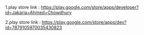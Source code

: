 
1.play store link : 
https://play.google.com/store/apps/developer?id=Jakaria+Ahmed+Chowdhury




2.play store link : 
https://play.google.com/store/apps/dev?id=7879105970035430823
